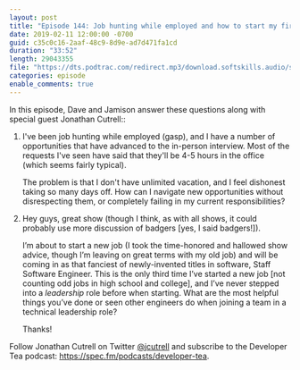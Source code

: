 ```yaml
---
layout: post
title: "Episode 144: Job hunting while employed and how to start my first technical lead role"
date: 2019-02-11 12:00:00 -0700
guid: c35c0c16-2aaf-48c9-8d9e-ad7d471fa1cd
duration: "33:52"
length: 29043355
file: "https://dts.podtrac.com/redirect.mp3/download.softskills.audio/sse-144.mp3"
categories: episode
enable_comments: true
---
```


In this episode, Dave and Jamison answer these questions along with special guest Jonathan Cutrell::

1. I've been job hunting while employed (gasp), and I have a number of opportunities that have advanced to the in-person interview. Most of the requests I've seen have said that they'll be 4-5 hours in the office (which seems fairly typical).
   
   The problem is that I don't have unlimited vacation, and I feel dishonest taking so many days off. How can I navigate new opportunities without disrespecting them, or completely failing in my current responsibilities?


2. Hey guys, great show (though I think, as with all shows, it could probably use more discussion of badgers [yes, I said badgers!]).
   
   I’m about to start a new job (I took the time-honored and hallowed show advice, though I’m leaving on great terms with my old job) and will be coming in as that fanciest of newly-invented titles in software, Staff Software Engineer. This is the only third time I’ve started a new job [not counting odd jobs in high school and college], and I’ve never stepped into a *leadership* role before when starting. What are the most helpful things you’ve done or seen other engineers do when joining a team in a technical leadership role?
   
   Thanks!

Follow Jonathan Cutrell on Twitter <a href="https://twitter.com/jcutrell">@jcutrell</a>
and subscribe to the Developer Tea podcast: <a href="https://spec.fm/podcasts/developer-tea">https://spec.fm/podcasts/developer-tea</a>.
